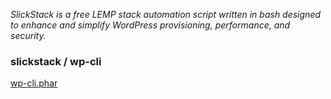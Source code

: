 <p><em>SlickStack is a free LEMP stack automation script written in bash designed to enhance and simplify WordPress provisioning, performance, and security.</em></p>

<h3>slickstack / wp-cli</h3>

<a href="wp-cli.phar">wp-cli.phar</a><br>
